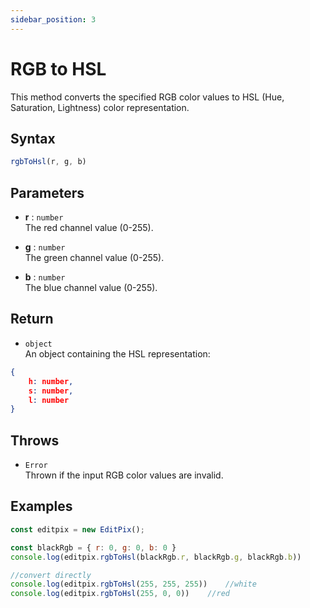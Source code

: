 ```yaml
---
sidebar_position: 3
---
```


# RGB to HSL

This method converts the specified RGB color values to HSL (Hue, Saturation, Lightness) color representation. 

## Syntax

```jsx
rgbToHsl(r, g, b)
```

## Parameters

- **r** : `number` <br/>
The red channel value (0-255).

- **g** : `number` <br/>
The green channel value (0-255).

- **b** : `number` <br/>
The blue channel value (0-255).

## Return

- `object` <br/>
An object containing the HSL representation:

```json
{
	h: number,
	s: number,
	l: number
}
```

## Throws

- `Error` <br/>
Thrown if the input RGB color values are invalid.

## Examples

```jsx
const editpix = new EditPix();

const blackRgb = { r: 0, g: 0, b: 0 }
console.log(editpix.rgbToHsl(blackRgb.r, blackRgb.g, blackRgb.b))

//convert directly
console.log(editpix.rgbToHsl(255, 255, 255))    //white
console.log(editpix.rgbToHsl(255, 0, 0))    //red
  
```